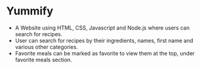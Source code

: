 # Yummify
* A Website using HTML, CSS, Javascript and Node.js where users can search for recipes.
* User can search for recipes by their ingredients, names, first name and various other categories. 
* Favorite meals can be marked as favorite to view them at the top, under favorite meals section.
